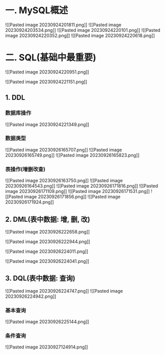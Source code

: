 # 一. MySQL概述
![[Pasted image 20230924201811.png]]
![[Pasted image 20230924203534.png]]
![[Pasted image 20230924220101.png]]
![[Pasted image 20230924220352.png]]
![[Pasted image 20230924220618.png]]

# 二. SQL(基础中最重要)

![[Pasted image 20230924220951.png]]

![[Pasted image 20230924221151.png]]
## 1. DDL
### 数据库操作
![[Pasted image 20230924221349.png]]

### 数据类型
![[Pasted image 20230926165707.png]]
![[Pasted image 20230926165749.png]]
![[Pasted image 20230926165823.png]]
### 表操作(增删改查)
![[Pasted image 20230926163750.png]]
![[Pasted image 20230926164543.png]]
![[Pasted image 20230926171816.png]]
![[Pasted image 20230926171109.png]]
![[Pasted image 20230926171531.png]]
![[Pasted image 20230926171856.png]]
![[Pasted image 20230926171924.png]]
## 2. DML(表中数据: 增, 删, 改)
![[Pasted image 20230926222658.png]]

![[Pasted image 20230926222944.png]]

![[Pasted image 20230926224011.png]]

![[Pasted image 20230926224041.png]]

## 3. DQL(表中数据: 查询)
![[Pasted image 20230926224747.png]]
![[Pasted image 20230926224942.png]]
### 基本查询
![[Pasted image 20230926225144.png]]
### 条件查询
![[Pasted image 20230927124914.png]]
